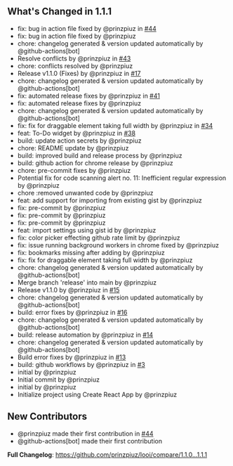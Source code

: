 ## What's Changed in 1.1.1
* fix: bug in action file fixed by @prinzpiuz in [#44](https://github.com/prinzpiuz/looi/pull/44)
* fix: bug in action file fixed by @prinzpiuz
* chore: changelog generated & version updated automatically by @github-actions[bot]
* Resolve conflicts by @prinzpiuz in [#43](https://github.com/prinzpiuz/looi/pull/43)
* chore: conflicts resolved by @prinzpiuz
* Release v1.1.0 (Fixes) by @prinzpiuz in [#17](https://github.com/prinzpiuz/looi/pull/17)
* chore: changelog generated & version updated automatically by @github-actions[bot]
* fix: automated release fixes by @prinzpiuz in [#41](https://github.com/prinzpiuz/looi/pull/41)
* fix: automated release fixes by @prinzpiuz
* chore: changelog generated & version updated automatically by @github-actions[bot]
* fix: fix for draggable element taking full width by @prinzpiuz in [#34](https://github.com/prinzpiuz/looi/pull/34)
* feat: To-Do widget by @prinzpiuz in [#38](https://github.com/prinzpiuz/looi/pull/38)
* build: update action secrets by @prinzpiuz
* chore: README update by @prinzpiuz
* build: improved build and release process by @prinzpiuz
* build: github action for chrome release by @prinzpiuz
* chore: pre-commit fixes by @prinzpiuz
* Potential fix for code scanning alert no. 11: Inefficient regular expression by @prinzpiuz
* chore :removed unwanted code by @prinzpiuz
* feat: add support for importing from existing gist by @prinzpiuz
* fix: pre-commit by @prinzpiuz
* fix: pre-commit by @prinzpiuz
* fix: pre-commit by @prinzpiuz
* feat: import settings using gist id by @prinzpiuz
* fix: color picker effecting github rate limit by @prinzpiuz
* fix: issue running background workers in chrome fixed by @prinzpiuz
* fix: bookmarks missing after adding by @prinzpiuz
* fix: fix for draggable element taking full width by @prinzpiuz
* chore: changelog generated & version updated automatically by @github-actions[bot]
* Merge branch 'release' into main by @prinzpiuz
* Release v1.1.0 by @prinzpiuz in [#15](https://github.com/prinzpiuz/looi/pull/15)
* chore: changelog generated & version updated automatically by @github-actions[bot]
* build: error fixes by @prinzpiuz in [#16](https://github.com/prinzpiuz/looi/pull/16)
* chore: changelog generated & version updated automatically by @github-actions[bot]
* build: release automation by @prinzpiuz in [#14](https://github.com/prinzpiuz/looi/pull/14)
* chore: changelog generated & version updated automatically by @github-actions[bot]
* Build error fixes by @prinzpiuz in [#13](https://github.com/prinzpiuz/looi/pull/13)
* build: github workflows by @prinzpiuz in [#3](https://github.com/prinzpiuz/looi/pull/3)
* initial by @prinzpiuz
* Initial commit by @prinzpiuz
* initial by @prinzpiuz
* Initialize project using Create React App by @prinzpiuz

## New Contributors
* @prinzpiuz made their first contribution in [#44](https://github.com/prinzpiuz/looi/pull/44)
* @github-actions[bot] made their first contribution

**Full Changelog**: https://github.com/prinzpiuz/looi/compare/1.1.0...1.1.1

<!-- generated by git-cliff -->
